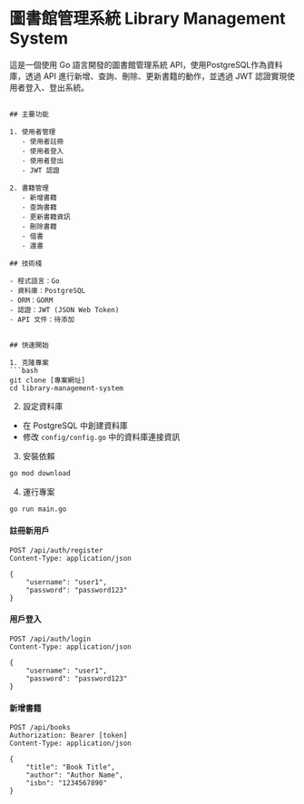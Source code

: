 # 圖書館管理系統 Library Management System

這是一個使用 Go 語言開發的圖書館管理系統 API，使用PostgreSQL作為資料庫，透過 API 進行新增、查詢、刪除、更新書籍的動作，並透過 JWT 認證實現使用者登入、登出系統。

````

## 主要功能

1. 使用者管理
   - 使用者註冊
   - 使用者登入
   - 使用者登出
   - JWT 認證

2. 書籍管理
   - 新增書籍
   - 查詢書籍
   - 更新書籍資訊
   - 刪除書籍
   - 借書
   - 還書

## 技術棧

- 程式語言：Go
- 資料庫：PostgreSQL
- ORM：GORM
- 認證：JWT (JSON Web Token)
- API 文件：待添加


## 快速開始

1. 克隆專案
```bash
git clone [專案網址]
cd library-management-system
````

2. 設定資料庫

- 在 PostgreSQL 中創建資料庫
- 修改 `config/config.go` 中的資料庫連接資訊

3. 安裝依賴

```bash
go mod download
```

4. 運行專案

```bash
go run main.go
```


#### 註冊新用戶

```http
POST /api/auth/register
Content-Type: application/json

{
    "username": "user1",
    "password": "password123"
}
```

#### 用戶登入

```http
POST /api/auth/login
Content-Type: application/json

{
    "username": "user1",
    "password": "password123"
}
```

#### 新增書籍

```http
POST /api/books
Authorization: Bearer [token]
Content-Type: application/json

{
    "title": "Book Title",
    "author": "Author Name",
    "isbn": "1234567890"
}
```

